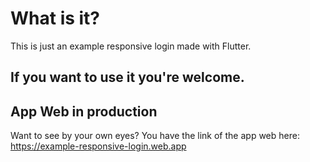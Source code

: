 # What is it?

This is just an example responsive login made with Flutter.

## If you want to use it you're welcome.

## App Web in production

Want to see by your own eyes? You have the link of the app web here: https://example-responsive-login.web.app


